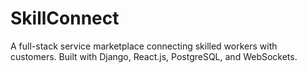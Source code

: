 # SkillConnect
A full-stack service marketplace connecting skilled workers with customers. Built with Django, React.js, PostgreSQL, and WebSockets.